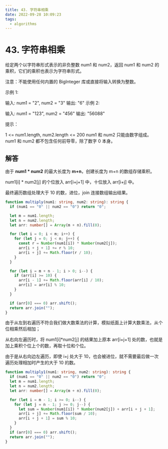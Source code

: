```yaml
---
title: 43. 字符串相乘
date: 2022-09-28 10:09:23
tags:
  - algorithms
---
```


# 43. 字符串相乘

给定两个以字符串形式表示的非负整数 num1 和 num2，返回 num1 和 num2 的乘积，它们的乘积也表示为字符串形式。

注意：不能使用任何内置的 BigInteger 库或直接将输入转换为整数。

示例 1:

输入: num1 = "2", num2 = "3"
输出: "6"
示例 2:

输入: num1 = "123", num2 = "456"
输出: "56088"

提示：

1 <= num1.length, num2.length <= 200
num1 和 num2 只能由数字组成。
num1 和 num2 都不包含任何前导零，除了数字 0 本身。

## 解答

由于 **num1 \* num2** 的最大长度为 **m+n**，创建长度为 m+n 的数组存储乘积。

num1[i] \* num2[j] 的个位放入 arr[i+j+1] 中，十位放入 arr[i+j] 中。

最终遍历数组处理大于 10 的数，进位，join 连接数组输出结果。

```ts
function multiply(num1: string, num2: string): string {
  if (num1 == "0" || num2 == "0") return "0";

  let m = num1.length;
  let n = num2.length;
  let arr: number[] = Array(m + n).fill(0);

  for (let i = 0; i < m; i++) {
    for (let j = 0; j < n; j++) {
      const r = Number(num1[i]) * Number(num2[j]);
      arr[i + j + 1] += r % 10;
      arr[i + j] += Math.floor(r / 10);
    }
  }

  for (let i = m + n - 1; i > 0; i--) {
    if (arr[i] >= 10) {
      arr[i - 1] += Math.floor(arr[i] / 10);
      arr[i] = arr[i] % 10;
    }
  }

  if (arr[0] === 0) arr.shift();
  return arr.join("");
}
```

由于从左到右遍历不符合我们做大数乘法的计算，模拟纸面上计算大数乘法，从个位相乘然后相加；

从右向左遍历时，将 num1[i]\*num2[j] 的结果加上原本 arr[i+j+1] 处的数，也就是加上乘积个位上个的数，再取十位和个位。

由于是从右向边左遍历，即使 i+j 处大于 10，也会被进位，就不需要最后做一次遍历处理相加时产生的大于 10 的数。

```ts
function multiply1(num1: string, num2: string): string {
  if (num1 == "0" || num2 == "0") return "0";
  let m = num1.length;
  let n = num2.length;
  let arr: number[] = Array(m + n).fill(0);

  for (let i = m - 1; i >= 0; i--) {
    for (let j = n - 1; j >= 0; j--) {
      let sum = Number(num1[i]) * Number(num2[j]) + arr[i + j + 1];
      arr[i + j] += Math.floor(sum / 10);
      arr[i + j + 1] = sum % 10;
    }
  }
  if (arr[0] === 0) arr.shift();
  return arr.join("");
}
```
